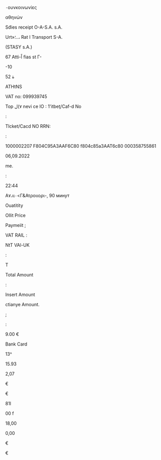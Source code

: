 ٠ουνκοινωνίες

αθηνών

Sđies  receipt  O-A-S.A.  s.A.

Urt»؛..،  Rat ا  Transport  S-A.

(STASY  s.A.)

67  Atti-اً fias  st Г-

-10

52  ة

ATHtNS

VAT  no:  099939745

Top   ٧)ل nevi ce  IO  :
1'itbeţ/Caf-d  No

:

Tlcket/Cacd  NO
RRN:

:

1000002207
F804C95A3AAF6C80
f804c85a3AAT6c80
000358755861

06,09.2022

me.

:

22:44

Α٧،ιι٠<Γ&Ατροιιορι-,  90  минут

Ouatitity

Ollit  Price

Paymeiit  ;

VAT  RAIL  :

NtT  VAl-UK

:

T

Total  Amount

:

Insert  Amount

ctianye  Amount.

;

:

9.00  €

Bank  Card

13^

 15.93

 2,07

€

€

81ا

00  f

 18,00

 0,00

€

€

